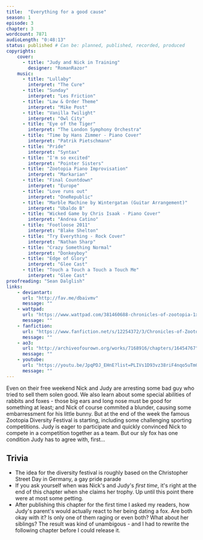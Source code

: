 ```yaml
---
title:  "Everything for a good cause"
season: 1
episode: 3
chapter: 3
wordcount: 7871
audioLength: "0:48:13"
status: published # Can be: planned, published, recorded, produced
copyrights:
    cover:
      - title: "Judy and Nick in Training"
        designer: "RomanRazor"
    music:
      - title: "Lullaby"
        interpret: "The Cure"
      - title: "Sunday"
        interpret: "Les Friction"
      - title: "Law & Order Theme"
        interpret: "Mike Post"
      - title: "Vanilla Twilight"
        interpret: "Owl City"
      - title: "Eye of the Tiger"
        interpret: "The London Symphony Orchestra"
      - title: "Time by Hans Zimmer - Piano Cover"
        interpret: "Patrik Pietschmann"
      - title: "Pride"
        interpret: "Syntax"
      - title: "I'm so excited"
        interpret: "Pointer Sisters"
      - title: "Zootopia Piano Improvisation"
        interpret: "Markarian"
      - title: "Final Countdown"
        interpret: "Europe"
      - title: "Love runs out"
        interpret: "OneRepublic"
      - title: "Marble Machine by Wintergatan (Guitar Arrangement)"
        interpret: "Ubaldo B"
      - title: "Wicked Game by Chris Isaak - Piano Cover"
        interpret: "Andrea Catino"
      - title: "Footloose 2011"
        interpret: "Blake Shelton"
      - title: "Try Everything - Rock Cover"
        interpret: "Nathan Sharp"
      - title: "Crazy Something Normal"
        interpret: "Donkeyboy"
      - title: "Edge of Glory"
        interpret: "Glee Cast"
      - title: "Touch a Touch a Touch a Touch Me"
        interpret: "Glee Cast"
proofreading: "Sean Dalglish"
links:
    - deviantart:
      url: "http://fav.me/dbaivmv"
      message: ""
    - wattpad:
      url: "https://www.wattpad.com/381460688-chronicles-of-zootopia-1x03-everything-for-a-good"
      message: ""
    - fanfiction:
      url: "https://www.fanfiction.net/s/12254372/3/Chronicles-of-Zootopia"
      message: ""
    - ao3:
      url: "http://archiveofourown.org/works/7168916/chapters/16454767"
      message: ""
    - youtube:
      url: "https://youtu.be/JpqPDJ_EHnE?list=PLIVs1D93vz38riF4nqo5uTmGpoU1yWeko"
      message: ""
---
```

Even on their free weekend Nick and Judy are arresting some bad guy who tried to sell them solen good. We also learn about some special abilities of rabbits and foxes - those big ears and long nose must be good for something at least; and Nick of course commited a blunder, causing some embarressment for his little bunny. But at the end of the week the famous Zootopia Diversity Festival is starting, including some challenging sporting competitions. Judy is eager to participate and quickly convinced Nick to compete in a competition together as a team. But our sly fox has one condition Judy has to agree with, first...

## Trivia
 * The idea for the diversity festival is roughly based on the Christopher Street Day in Germany, a gay pride parade
 * If you ask yourself when was Nick's and Judy's _first time_, it's right at the end of this chapter when she claims her trophy. Up until this point there were at most some petting.
 * After publishing this chapter for the first time I asked my readers, how Judy's parent's would actually react to her being dating a fox. Are both okay with it? Is only one of them raging or even both? What about her siblings? The result was kind of unambigous - and I had to rewrite the following chapter before I could release it. 